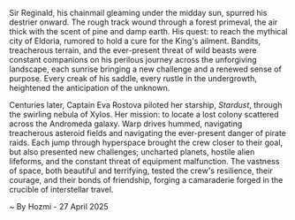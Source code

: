 
Sir Reginald, his chainmail gleaming under the midday sun, spurred his destrier onward.  The rough track wound through a forest primeval, the air thick with the scent of pine and damp earth.  His quest: to reach the mythical city of Eldoria, rumored to hold a cure for the King's ailment.  Bandits, treacherous terrain, and the ever-present threat of wild beasts were constant companions on his perilous journey across the unforgiving landscape, each sunrise bringing a new challenge and a renewed sense of purpose.  Every creak of his saddle, every rustle in the undergrowth, heightened the anticipation of the unknown.

Centuries later, Captain Eva Rostova piloted her starship, *Stardust*, through the swirling nebula of Xylos.  Her mission: to locate a lost colony scattered across the Andromeda galaxy.  Warp drives hummed, navigating treacherous asteroid fields and navigating the ever-present danger of pirate raids.  Each jump through hyperspace brought the crew closer to their goal, but also presented new challenges; uncharted planets, hostile alien lifeforms, and the constant threat of equipment malfunction.  The vastness of space, both beautiful and terrifying, tested the crew's resilience, their courage, and their bonds of friendship, forging a camaraderie forged in the crucible of interstellar travel.

~ By Hozmi - 27 April 2025
